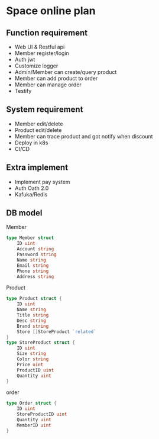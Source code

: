 # Space online plan

## Function requirement

- Web UI & Restful api
- Member register/login
- Auth jwt
- Customize logger
- Admin/Member can create/query product
- Member can add product to order
- Member can manage order
- Testify


## System requirement

- Member edit/delete
- Product edit/delete
- Member can trace product and got notify when discount
- Deploy in k8s
- CI/CD

## Extra implement

- Implement pay system
- Auth Oath 2.0
- Kafuka/Redis

## DB model

Member

```go
type Member struct
    ID uint
    Account string
    Password string
    Name string
    Email string
    Phone string
    Address string
```

Product

```go
type Product struct {
    ID uint
    Name string
    Title string
    Desc string
    Brand string
    Store []StoreProduct `related`
}
type StoreProduct struct {
    ID uint
    Size string
    Color string
    Price uint
    ProductID uint
    Quantity uint
}
```

order

```go
type Order struct {
    ID uint
    StoreProductID uint
    Quantity uint
    MemberID uint 
}
```